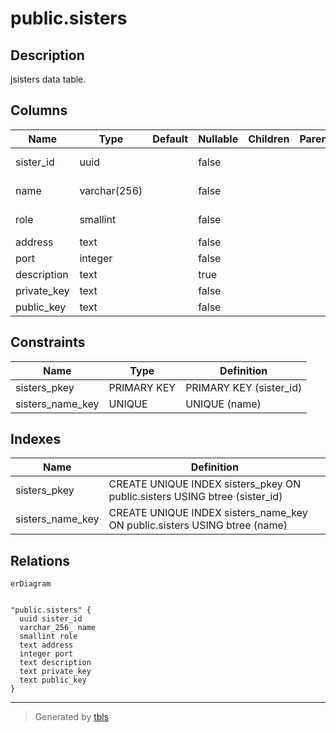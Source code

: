 # public.sisters

## Description

jsisters data table.

## Columns

| Name        | Type         | Default | Nullable | Children | Parents | Comment              |
| ----------- | ------------ | ------- | -------- | -------- | ------- | -------------------- |
| sister_id   | uuid         |         | false    |          |         | sister id (UUID v7). |
| name        | varchar(256) |         | false    |          |         | Machine name.        |
| role        | smallint     |         | false    |          |         | int16_t role field.  |
| address     | text         |         | false    |          |         | ip address.          |
| port        | integer      |         | false    |          |         | ip port.             |
| description | text         |         | true     |          |         | description.         |
| private_key | text         |         | false    |          |         | private key.         |
| public_key  | text         |         | false    |          |         | public key.          |

## Constraints

| Name             | Type        | Definition              |
| ---------------- | ----------- | ----------------------- |
| sisters_pkey     | PRIMARY KEY | PRIMARY KEY (sister_id) |
| sisters_name_key | UNIQUE      | UNIQUE (name)           |

## Indexes

| Name             | Definition                                                                 |
| ---------------- | -------------------------------------------------------------------------- |
| sisters_pkey     | CREATE UNIQUE INDEX sisters_pkey ON public.sisters USING btree (sister_id) |
| sisters_name_key | CREATE UNIQUE INDEX sisters_name_key ON public.sisters USING btree (name)  |

## Relations

```mermaid
erDiagram


"public.sisters" {
  uuid sister_id
  varchar_256_ name
  smallint role
  text address
  integer port
  text description
  text private_key
  text public_key
}
```

---

> Generated by [tbls](https://github.com/k1LoW/tbls)
